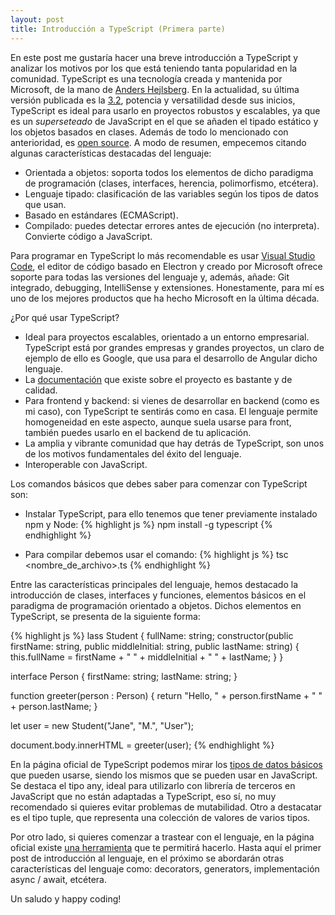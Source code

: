 ```yaml
---
layout: post
title: Introducción a TypeScript (Primera parte)
---
```


En este post me gustaría hacer una breve introducción a TypeScript y analizar los motivos por los que está teniendo tanta popularidad en la comunidad. TypeScript es una tecnología creada y mantenida por Microsoft, de la mano de [Anders Hejlsberg](https://es.wikipedia.org/wiki/Anders_Hejlsberg). En la actualidad, su última versión publicada es la [3.2](https://www.typescriptlang.org/docs/handbook/release-notes/typescript-3-2.html), potencia y versatilidad desde sus inicios, TypeScript es ideal para usarlo en proyectos robustos y escalables, ya que es un <i>superseteado</i> de JavaScript en el que se añaden el tipado estático y los objetos basados en clases. Además de todo lo mencionado con anterioridad, es [open source](https://github.com/Microsoft/TypeScript). A modo de resumen, empecemos citando algunas características destacadas del lenguaje:

* Orientada a objetos: soporta todos los elementos de dicho paradigma de programación (clases, interfaces, herencia, polimorfismo, etcétera). 
* Lenguaje tipado: clasificación de las variables según los tipos de datos que usan. 
* Basado en estándares (ECMAScript).
* Compilado: puedes detectar errores antes de ejecución (no interpreta). Convierte código a JavaScript.

Para programar en TypeScript lo más recomendable es usar [Visual Studio Code](https://code.visualstudio.com), el editor de código basado en Electron y creado por Microsoft ofrece soporte para todas las versiones del lenguaje y, además, añade: Git integrado, debugging, IntelliSense y extensiones. Honestamente, para mí es uno de los mejores productos que ha hecho Microsoft en la última década.

¿Por qué usar TypeScript?
- Ideal para proyectos escalables, orientado a un entorno empresarial. TypeScript está por grandes empresas y grandes proyectos, un claro de ejemplo de ello es Google, que usa para el desarrollo de Angular dicho lenguaje.
- La [documentación](https://www.typescriptlang.org/docs/home.html) que existe sobre el proyecto es bastante y de calidad. 
- Para frontend y backend: si vienes de desarrollar en backend (como es mi caso), con TypeScript te sentirás como en casa. El lenguaje permite homogeneidad en este aspecto, aunque suela usarse para front, también puedes usarlo en el backend de tu aplicación.
- La amplia y vibrante comunidad que hay detrás de TypeScript, son unos de los motivos fundamentales del éxito del lenguaje. 
- Interoperable con JavaScript.


Los comandos básicos que debes saber para comenzar con TypeScript son:

- Instalar TypeScript, para ello tenemos que tener previamente instalado npm y Node:
{% highlight js %}
npm install -g typescript
{% endhighlight %}

- Para compilar debemos usar el comando:
{% highlight js %}
tsc <nombre_de_archivo>.ts
{% endhighlight %}

Entre las características principales del lenguaje, hemos destacado la introducción de clases, interfaces y funciones, elementos básicos en el paradigma de programación orientado a objetos. Dichos elementos en TypeScript, se presenta de la siguiente forma:

{% highlight js %}
lass Student {
    fullName: string;
    constructor(public firstName: string, public middleInitial: string, public lastName: string) {
        this.fullName = firstName + " " + middleInitial + " " + lastName;
    }
}

interface Person {
    firstName: string;
    lastName: string;
}

function greeter(person : Person) {
    return "Hello, " + person.firstName + " " + person.lastName;
}

let user = new Student("Jane", "M.", "User");

document.body.innerHTML = greeter(user);
{% endhighlight %}

En la página oficial de TypeScript podemos mirar los [tipos de datos básicos](https://www.typescriptlang.org/docs/handbook/basic-types.html) que pueden usarse, siendo los mismos que se pueden usar en JavaScript. Se destaca el tipo any, ideal para utilizarlo con librería de terceros en JavaScript que no están adaptadas a TypeScript, eso sí, no muy recomendado si quieres evitar problemas de mutabilidad. Otro a destacatar es el tipo tuple, que representa una colección de valores de varios tipos.

Por otro lado, si quieres comenzar a trastear con el lenguaje, en la página oficial existe [una herramienta](https://www.typescriptlang.org/play/index.html) que te permitirá hacerlo. Hasta aquí el primer post de introducción al lenguaje, en el próximo se abordarán otras características del lenguaje como: decorators, generators, implementación async / await, etcétera. 

Un saludo y happy coding!




